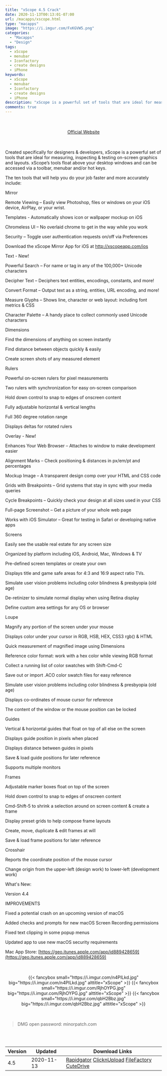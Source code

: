 ```yaml
---
title: "xScope 4.5 Crack"
date: 2020-11-13T00:13:01-07:00
url: /macapps/xscope.html
type: "macapps"
image: "https://i.imgur.com/FxKGVW5.png"
categories:
  - "Macapps"
  - "Design"
tags:
  - xScope
  - menubar
  - Iconfactory
  - create designs
  - iPhone
keywords:
  - xScope
  - menubar
  - Iconfactory
  - create designs
  - iPhone
description: "xScope is a powerful set of tools that are ideal for measuring, inspecting & testing on-screen graphics and layouts."
comments: true
---
```


<br/>
<br/>
<center>
<a href="https://geo.itunes.apple.com/app/id889428659" target="blank"><div class="border border-blue-500 rounded-lg transition duration-500 
    ease-in-out w-48 text-lg text-blue-500 text-center hover:bg-blue-500 hover:text-white">
  Official Website 
</div></a>
</center>
<br/>
<br/>

Created specifically for designers & developers, xScope is a powerful set of tools that are ideal for measuring, inspecting & testing on-screen graphics and layouts. xScope’s tools float above your desktop windows and can be accessed via a toolbar, menubar and/or hot keys.

The ten tools that will help you do your job faster and more accurately include:

Mirror

Remote Viewing – Easily view Photoshop, files or windows on your iOS device, AirPlay, or your wrist.

Templates - Automatically shows icon or wallpaper mockup on iOS

Chromeless UI – No overlaid chrome to get in the way while you work

Security – Toggle user authentication requests on/off via Preferences

Download the xScope Mirror App for iOS at http://xscopeapp.com/ios



Text - New!

Powerful Search – For name or tag in any of the 100,000+ Unicode characters

Decipher Text – Deciphers text entities, encodings, constants, and more!

Convert Format – Output text as a string, entities, URL encoding, and more!

Measure Glyphs – Shows line, character or web layout: including font metrics & CSS

Character Palette – A handy place to collect commonly used Unicode characters



Dimensions

Find the dimensions of anything on screen instantly

Find distance between objects quickly & easily

Create screen shots of any measured element

Rulers

Powerful on-screen rulers for pixel measurements

Two rulers with synchronization for easy on-screen comparison

Hold down control to snap to edges of onscreen content

Fully adjustable horizontal & vertical lengths

Full 360 degree rotation range

Displays deltas for rotated rulers

Overlay - New!

Enhances Your Web Browser – Attaches to window to make development easier

Alignment Marks – Check positioning & distances in px/em/pt and percentages

Mockup Image – A transparent design comp over your HTML and CSS code

Grids with Breakpoints – Grid systems that stay in sync with your media queries

Cycle Breakpoints – Quickly check your design at all sizes used in your CSS

Full-page Screenshot – Get a picture of your whole web page

Works with iOS Simulator – Great for testing in Safari or developing native apps

Screens

Easily see the usable real estate for any screen size

Organized by platform including iOS, Android, Mac, Windows & TV

Pre-defined screen templates or create your own

Displays title and game safe areas for 4:3 and 16:9 aspect ratio TVs.

Simulate user vision problems including color blindness & presbyopia (old age)

De-retinizer to simulate normal display when using Retina display

Define custom area settings for any OS or browser

Loupe

Magnify any portion of the screen under your mouse

Displays color under your cursor in RGB, HSB, HEX, CSS3 rgb() & HTML

Quick measurement of magnified image using Dimensions

Reference color format: work with a hex color while viewing RGB format

Collect a running list of color swatches with Shift-Cmd-C

Save out or import .ACO color swatch files for easy reference

Simulate user vision problems including color blindness & presbyopia (old age)

Displays co-ordinates of mouse cursor for reference

The content of the window or the mouse position can be locked

Guides

Vertical & horizontal guides that float on top of all else on the screen

Displays guide position in pixels when placed

Displays distance between guides in pixels

Save & load guide positions for later reference

Supports multiple monitors

Frames

Adjustable marker boxes float on top of the screen

Hold down control to snap to edges of onscreen content

Cmd-Shift-5 to shrink a selection around on screen content & create a frame

Display preset grids to help compose frame layouts

Create, move, duplicate & edit frames at will

Save & load frame positions for later reference

Crosshair

Reports the coordinate position of the mouse cursor

Change origin from the upper-left (design work) to lower-left (development work)

What's New:



Version 4.4

IMPROVEMENTS

Fixed a potential crash on an upcoming version of macOS

Added checks and prompts for new macOS Screen Recording permissions


Fixed text clipping in some popup menus

Updated app to use new macOS security requirements


Mac App Store: [https://geo.itunes.apple.com/app/id889428659](https://geo.itunes.apple.com/app/id889428659)

<script async src="https://pagead2.googlesyndication.com/pagead/js/adsbygoogle.js"></script>
<ins class="adsbygoogle"
     style="display:block; text-align:center;"
     data-ad-layout="in-article"
     data-ad-format="fluid"
     data-ad-client="ca-pub-8746275014476192"
     data-ad-slot="5144997159"></ins>
<script>
     (adsbygoogle = window.adsbygoogle || []).push({});
</script>
<br/>
<br/>


<center>
<div class="w-full grid grid-cols-3 flex gap-2">
{{< fancybox small="https://i.imgur.com/n4PILkd.jpg" big="https://i.imgur.com/n4PILkd.jpg" alttitle="xScope" >}}
{{< fancybox small="https://i.imgur.com/RjhOYPG.jpg" big="https://i.imgur.com/RjhOYPG.jpg" alttitle="xScope" >}}
{{< fancybox small="https://i.imgur.com/qbH2Bbz.jpg" big="https://i.imgur.com/qbH2Bbz.jpg" alttitle="xScope" >}}
</div>
</center>

<br/>
<br/>


> DMG open password: minorpatch.com

<br/>
<br/>
<div id="history_version" class="history_version">

| Version | Updated | Download Links |
| ---- | ---- | ---- |
| 4.5 | 2020-11-13 | [Rapidgator](https://ouo.io/AoaS8x)   [ClicknUpload](https://ouo.io/sc3ZNCX)   [FileFactory](https://ouo.io/Tf2ffY)   [CuteDrive](https://ouo.io/C80hzx) |

</div>
